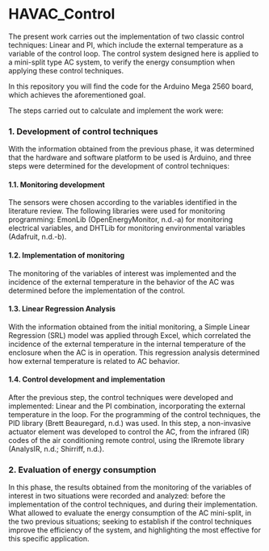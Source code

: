 # HAVAC_Control

The present work carries out the implementation of two classic control techniques: Linear and PI, which include the external temperature as a variable of the control loop. The control system designed here is applied to a mini-split type AC system, to verify the energy consumption when applying these control techniques.

In this repository you will find the code for the Arduino Mega 2560 board, which achieves the aforementioned goal.

The steps carried out to calculate and implement the work were:


### 1. Development of control techniques

With the information obtained from the previous phase, it was determined that the hardware and software platform to be used is Arduino, and three steps were determined for the development of control techniques:

#### 1.1. Monitoring development
The sensors were chosen according to the variables identified in the literature review. The following libraries were used for monitoring programming: EmonLib (OpenEnergyMonitor, n.d.-a) for monitoring electrical variables, and DHTLib for monitoring environmental variables (Adafruit, n.d.-b).

#### 1.2. Implementation of monitoring
The monitoring of the variables of interest was implemented and the incidence of the external temperature in the behavior of the AC was determined before the implementation of the control.

#### 1.3. Linear Regression Analysis
With the information obtained from the initial monitoring, a Simple Linear Regression (SRL) model was applied through Excel, which correlated the incidence of the external temperature in the internal temperature of the enclosure when the AC is in operation. This regression analysis determined how external temperature is related to AC behavior.

#### 1.4. Control development and implementation
After the previous step, the control techniques were developed and implemented: Linear and the PI combination, incorporating the external temperature in the loop. For the programming of the control techniques, the PID library (Brett Beauregard, n.d.) was used. In this step, a non-invasive actuator element was developed to control the AC, from the infrared (IR) codes of the air conditioning remote control, using the IRremote library (AnalysIR, n.d.; Shirriff, n.d.).

### 2. Evaluation of energy consumption
In this phase, the results obtained from the monitoring of the variables of interest in two situations were recorded and analyzed: before the implementation of the control techniques, and during their implementation. What allowed to evaluate the energy consumption of the AC mini-split, in the two previous situations; seeking to establish if the control techniques improve the efficiency of the system, and highlighting the most effective for this specific application.

